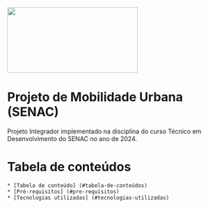 <img src="https://useargo.com/wp-content/uploads/2019/10/Mobilidade-urbana-desafios-de-locomover-nos-principais-centros-urbanos.jpg" height="150" width="300" />

# Projeto de Mobilidade Urbana (SENAC)

Projeto Integrador implementado na disciplina do curso Técnico em Desenvolvimento do SENAC no ano de 2024.

Tabela de conteúdos
=========================
<!--ts-->
	* [Tabela de conteúdo] (#tabela-de-conteúdos)
	* [Pré-requisitos] (#pre-requisitos)
	* [Tecnologias utilizadas] (#tecnologias-utilizadas)
<!--te-->

